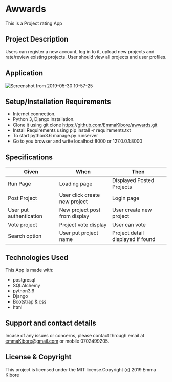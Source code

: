 # Awwards
This is a Project rating App 

## Project Description
Users can register a new account, log in to it, upload new projects and rate/review existing projects. User should view all projects and user profiles.

## Application
![Screenshot from 2019-05-30 10-57-25](https://user-images.githubusercontent.com/47333363/58617975-1d69fa00-82ca-11e9-8cc1-fa99a56f6f5d.png)


## Setup/Installation Requirements
* Internet connection.
* Python 3, Django installation.
* Clone it using git clone https://github.com/EmmaKibore/awwards.git
* Install Requirements using pip install -r requirements.txt
* To start python3.6 manage.py runserver
* Go to you browser and write localhost:8000 or 127.0.0.1:8000

## Specifications

|Given                     | When                         |    Then                         |
|--------------------------|------------------------------|---------------------------------|
|Run Page                  |Loading page                  |Displayed Posted Projects        |
|Post Project              |User click create new project |Login page                       |
|User put authentication   |New project post from display |User create new project          |
|Vote project              |Project vote display          |User can vote                    |
|Search option             |User put project name         |Project detail displayed if found|

## Technologies Used
This App is made with:

* postgresql
* SQLAlchemy
* python3.6
* Django
* Bootstrap & css
* html

## Support and contact details
Incase of any issues or concerns, please contact through email at emmaKibore@gmail.com or mobile 0702499205.

## License & Copyright
This project is licensed under the MIT license.Copyright (c) 2019 Emma Kibore